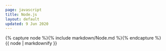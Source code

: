 ```yaml
---
page: javascript
title: Node.js
layout: default
updated: 9 Jun 2020
---
```


<div class="docs-section">
		{% capture node %}{% include markdown/Node.md %}{% endcapture %}
		{{ node | markdownify }}
</div>
